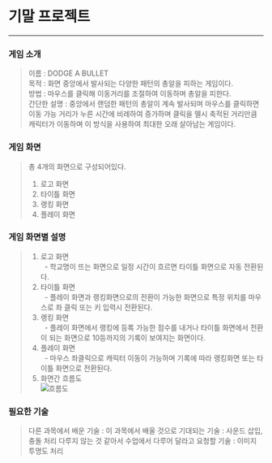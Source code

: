 # 기말 프로젝트
------------
### 게임 소개
> 이름 : DODGE A BULLET  
> 목적 : 화면 중앙에서 발사되는 다양한 패턴의 총알을 피하는 게임이다.  
> 방법 : 마우스를 클릭해 이동거리를 조절하여 이동하며 총알을 피한다.  
> 간단한 설명 : 중앙에서 랜덤한 패턴의 총알이 계속 발사되며 마우스를 클릭하면 이동 가능 거리가 누른 시간에 비례하여 증가하며 클릭을 뗄시 축적된 거리만큼 캐릭터가 이동하며 이 방식을 사용하여 최대한 오래 살아남는 게임이다.  
### 게임 화면
> 총 4개의 화면으로 구성되어있다.  
> 1. 로고 화면  
> 2. 타이틀 화면  
> 3. 랭킹 화면  
> 4. 플레이 화면  
### 게임 화면별 설명
> 1. 로고 화면  
> &nbsp;  - 학교명이 뜨는 화면으로 일정 시간이 흐르면 타이틀 화면으로 자동 전환된다.  
> 2. 타이틀 화면  
> &nbsp;  - 플레이 화면과 랭킹화면으로의 전환이 가능한 화면으로 특정 위치를 마우스로 좌 클릭 또는 키 입력시 전환된다.  
> 3. 랭킹 화면  
> &nbsp;  - 플레이 화면에서 랭킹에 등록 가능한 점수를 내거나 타이틀 화면에서 전환이 되는 화면으로 10등까지의 기록이 보여지는 화면이다.  
> 4. 플레이 화면  
> &nbsp;  - 마우스 좌클릭으로 캐릭터 이동이 가능하며 기록에 따라 랭킹화면 또는 타이틀 화면으로 전환된다.  
> 5. 화면간 흐름도  
> ![흐름도](https://user-images.githubusercontent.com/63406107/94263799-93d74480-ff70-11ea-80f8-772320c472c1.PNG)  
### 필요한 기술
> 다른 과목에서 배운 기술 : 
> 이 과목에서 배울 것으로 기대되는 기술 : 사운드 삽입, 충돌 처리
> 다루지 않는 것 같아서 수업에서 다루어 달라고 요청할 기술 : 이미지 투명도 처리
